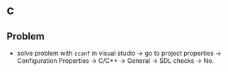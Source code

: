 # c

## Problem

- solve problem with `scanf` in visual studio -> go to project properties -> Configuration Properties -> C/C++ -> General -> SDL checks -> No.
